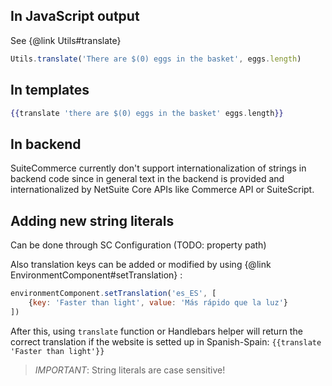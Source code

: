 ## In JavaScript output

See {@link Utils#translate}

```javascript
Utils.translate('There are $(0) eggs in the basket', eggs.length)
```

## In templates

```handlebars
{{translate 'there are $(0) eggs in the basket' eggs.length}}
```

## In backend

SuiteCommerce currently don't support internationalization of strings in backend code since in general text in the backend is provided and internationalized by NetSuite Core APIs like Commerce API or SuiteScript.

## Adding new string literals

Can be done through SC Configuration (TODO: property path)

Also translation keys can be added or modified by using {@link EnvironmentComponent#setTranslation} :

```javascript
environmentComponent.setTranslation('es_ES', [
    {key: 'Faster than light', value: 'Más rápido que la luz'}
])
```

After this, using `translate` function or Handlebars helper will return the correct translation if the website is setted up in Spanish-Spain: `{{translate 'Faster than light'}}`

> *IMPORTANT*: String literals are case sensitive! 